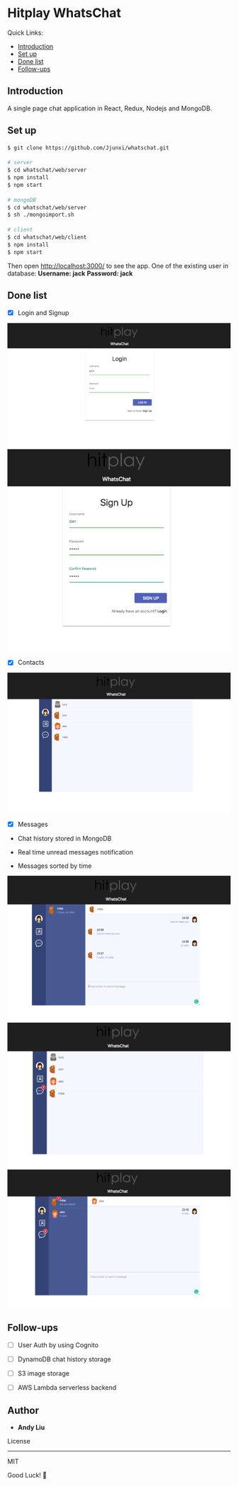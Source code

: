 

  

# Hitplay WhatsChat 

  
  Quick Links:

*  [Introduction](#intro)
*  [Set up](#setup)
*  [Done list](#done)
*  [Follow-ups](#followup)


## <a name="intro"></a> Introduction

A single page chat application in React, Redux, Nodejs and MongoDB.


## <a name="setup"></a> Set up

```sh
$ git clone https://github.com/Jjunxi/whatschat.git

# server
$ cd whatschat/web/server
$ npm install
$ npm start

# mongoDB
$ cd whatschat/web/server
$ sh ./mongoimport.sh

# client
$ cd whatschat/web/client
$ npm install
$ npm start
```

Then open [http://localhost:3000/](http://localhost:3000/) to see the app.
One of the existing user in database:
**Username: jack**
**Password: jack**

  

## <a name="done"></a> Done list

- [x] Login and Signup
<img  src="https://github.com/Jjunxi/whatschat/blob/master/screenshots/Screen%20Shot%202018-05-18%20at%2011.43.28%20PM.png?raw=true" />
<img  src="https://github.com/Jjunxi/whatschat/blob/master/screenshots/Screen%20Shot%202018-05-18%20at%2011.56.27%20PM.png?raw=true" />


- [x] Contacts
<img  src="https://github.com/Jjunxi/whatschat/blob/master/screenshots/Screen%20Shot%202018-05-18%20at%2011.43.51%20PM.png?raw=true" />


- [x] Messages

- Chat history stored in MongoDB

- Real time unread messages notification

- Messages sorted by time
<img  src="https://github.com/Jjunxi/whatschat/blob/master/screenshots/Screen%20Shot%202018-05-18%20at%2011.44.14%20PM.png?raw=true" />
<img  src="https://github.com/Jjunxi/whatschat/blob/master/screenshots/Screen%20Shot%202018-05-18%20at%2011.48.04%20PM.png?raw=true" />
<img  src="https://github.com/Jjunxi/whatschat/blob/master/screenshots/Screen%20Shot%202018-05-18%20at%2011.52.07%20PM.png?raw=true" />


## <a name="followup"></a> Follow-ups
- [ ] User Auth by using Cognito
- [ ] DynamoDB chat history storage
- [ ] S3 image storage
- [ ] AWS Lambda serverless backend
  
  

## Author  

*  **Andy Liu**

  

License

----
MIT

  

Good Luck! 🚀